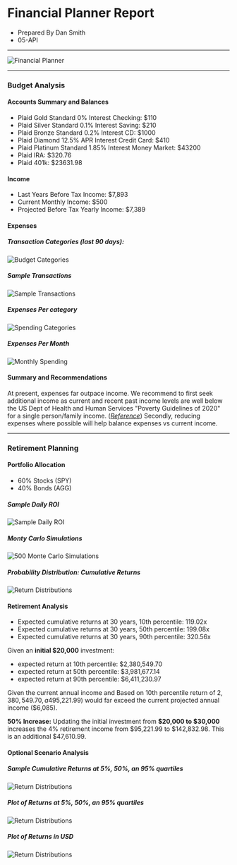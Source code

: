 # Financial Planner Report

* Prepared By Dan Smith
* 05-API
_____________________

![Financial Planner](/Images/fin-planner.png#center)

_____________________
### Budget Analysis
 
#### Accounts Summary and Balances
* Plaid Gold Standard 0% Interest Checking: $110
* Plaid Silver Standard 0.1% Interest Saving: $210
* Plaid Bronze Standard 0.2% Interest CD: $1000
* Plaid Diamond 12.5% APR Interest Credit Card: $410
* Plaid Platinum Standard 1.85% Interest Money Market: $43200
* Plaid IRA: $320.76
* Plaid 401k: $23631.98

#### Income
* Last Years Before Tax Income: $7,893
* Current Monthly Income: $500
* Projected Before Tax Yearly Income: $7,389

#### Expenses

##### Transaction Categories (last 90 days):
   ![Budget Categories](/Images/budget_categories.png#center)

##### Sample Transactions
   ![Sample Transactions](/Images/sample_transactions.png#center)

##### Expenses Per category
   ![Spending Categories](/Images/spend_per_category.png#center)

##### Expenses Per Month
   ![Monthly Spending](/Images/spend_per_month.png#center)




#### Summary and Recommendations

At present, expenses far outpace income.  We recommend to first seek additional income as current and recent past income levels are well below the US Dept of Health and Human Services "Poverty Guidelines of 2020" for a single person/family income. (*[Reference](https://aspe.hhs.gov/poverty-guidelines)*)  Secondly, reducing expenses where possible will help balance expenses vs current income.

______________
### Retirement Planning

#### Portfolio Allocation
* 60% Stocks (SPY)
* 40% Bonds (AGG)

##### Sample Daily ROI
   ![Sample Daily ROI](/Images/sample_daily_roi.png#center)

##### Monty Carlo Simulations
   ![500 Monte Carlo Simulations](/Images/500_monte_30year.png#center)


##### Probability Distribution: Cumulative Returns 
   ![Return Distributions](/Images/probability_plot_confidence90.png#center)

#### Retirement Analysis
* Expected cumulative returns at 30 years, 10th percentile: 119.02x
* Expected cumulative returns at 30 years, 50th percentile: 199.08x
* Expected cumulative returns at 30 years, 90th percentile: 320.56x

Given an **initial $20,000** investment:
* expected return at 10th percentile: $2,380,549.70
* expected return at 50th percentile: $3,981,677.14
* expected return at 90th percentile: $6,411,230.97

Given the current annual income and Based on 10th percentile return of $2,380,549.70, a 4% retirement withdrawl ($95,221.99) would far exceed the current projected annual income ($6,085).

**50% Increase:** Updating the initial investment from **$20,000 to $30,000** increases the 4% retirement income from $95,221.99 to $142,832.98.
This is an additional $47,610.99.

#### Optional Scenario Analysis
##### Sample Cumulative Returns at 5%, 50%, an 95% quartiles
   ![Return Distributions](/Images/sample5_50_95_quartiles.png#center)

##### Plot of Returns at 5%, 50%, an 95% quartiles  
   ![Return Distributions](/Images/plot_cumulative5_50_95_quartiles.png#center)

##### Plot of Returns in USD   
   ![Return Distributions](/Images/plot_portfolio_cumulative5_50_95_quartiles.png#center)

